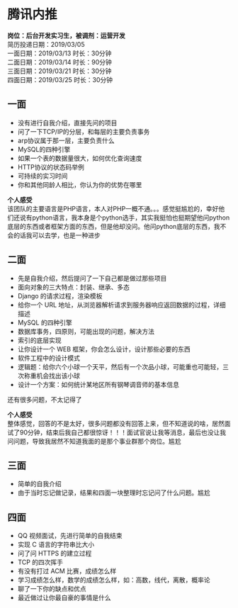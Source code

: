 # 腾讯内推
**岗位：后台开发实习生，被调剂：运营开发**  
简历投递日期：2019/03/05  
一面日期：2019/03/13  时长：30分钟  
二面日期：2019/03/14  时长：90分钟  
三面日期：2019/03/21  时长：30分钟  
四面日期：2019/03/25  时长：30分钟

## 一面
* 没有进行自我介绍，直接先问的项目
* 问了一下TCP/IP的分层，和每层的主要负责事务
* arp协议属于那一层，主要负责什么
* MySQL的四种引擎
* 如果一个表的数据量很大，如何优化查询速度
* HTTP协议的状态码举例
* 可持续的实习时间
* 你和其他同龄人相比，你认为你的优势在哪里

**个人感受**  
该团队的主要语言是PHP语言，本人对PHP一概不通。。。感觉挺尴尬的，幸好他们还说有python语言，我本身是个python选手，其实我挺怕也挺期望他问python底层的东西或者框架方面的东西，但是他却没问。他问python底层的东西，我不会的话我可以去学，也是一种进步

## 二面
* 先是自我介绍，然后提问了一下自己都是做过那些项目
* 面向对象的三大特点：封装、继承、多态
* Django 的请求过程，渲染模板
* 给你一个 URL 地址，从浏览器解析请求到服务器响应返回数据的过程，详细描述
* MySQL 的四种引擎
* 数据库事务，四原则，可能出现的问题，解决方法
* 索引的底层实现
* 让你设计一个 WEB 框架，你会怎么设计，设计那些必要的东西
* 软件工程中的设计模式
* 逻辑题：给你六个小球一个天平，然后有一个次品小球，可能重也可能轻，三次称重机会找出该小球
* 设计一个方案：如何统计某地区所有钢琴调音师的基本信息

还有很多问题，不太记得了

**个人感受**  
整体感觉，回答的不是太好，很多问题都没有回答上来，但不知道说的啥，居然面试了90分钟，结束后我自己都很惊讶！！！面试官说让我等消息，最后也没让我问问题，导致我居然不知道我面的是那个事业群那个岗位。尴尬

## 三面
* 简单的自我介绍
* 由于当时忘记做记录，结果和四面一块整理时忘记问了什么问题。尴尬

## 四面
* QQ 视频面试，先进行简单的自我结束
* 实现 C 语言的字符串比大小
* 问了问 HTTPS 的建立过程
* TCP 的四次挥手
* 有没有打过 ACM 比赛，成绩怎么样
* 学习成绩怎么样，数学的成绩怎么样，如：高数，线代，离散，概率论
* 聊了一下你的缺点和优点
* 最近做过让你最自豪的事情是什么
